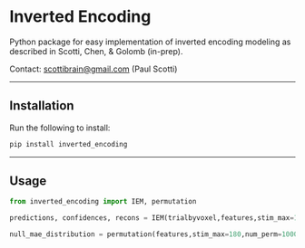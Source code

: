 # Inverted Encoding

Python package for easy implementation of inverted encoding modeling as described in Scotti, Chen, & Golomb (in-prep).

Contact: scottibrain@gmail.com (Paul Scotti)

---

## Installation 

Run the following to install:

```python
pip install inverted_encoding
```

---

## Usage

```python
from inverted_encoding import IEM, permutation

predictions, confidences, recons = IEM(trialbyvoxel,features,stim_max=180,is_circular=True)

null_mae_distribution = permutation(features,stim_max=180,num_perm=1000)
```

